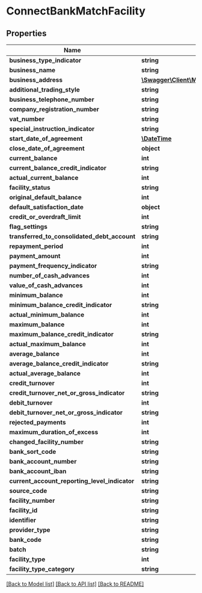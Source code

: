 # ConnectBankMatchFacility

## Properties
Name | Type | Description | Notes
------------ | ------------- | ------------- | -------------
**business_type_indicator** | **string** |  | [optional] 
**business_name** | **string** |  | [optional] 
**business_address** | [**\Swagger\Client\Model\ConnectBankMatchBusinessAddress**](ConnectBankMatchBusinessAddress.md) |  | [optional] 
**additional_trading_style** | **string** |  | [optional] 
**business_telephone_number** | **string** |  | [optional] 
**company_registration_number** | **string** |  | [optional] 
**vat_number** | **string** |  | [optional] 
**special_instruction_indicator** | **string** |  | [optional] 
**start_date_of_agreement** | [**\DateTime**](\DateTime.md) |  | [optional] 
**close_date_of_agreement** | **object** |  | [optional] 
**current_balance** | **int** |  | [optional] 
**current_balance_credit_indicator** | **string** |  | [optional] 
**actual_current_balance** | **int** |  | [optional] 
**facility_status** | **string** |  | [optional] 
**original_default_balance** | **int** |  | [optional] 
**default_satisfaction_date** | **object** |  | [optional] 
**credit_or_overdraft_limit** | **int** |  | [optional] 
**flag_settings** | **string** |  | [optional] 
**transferred_to_consolidated_debt_account** | **string** |  | [optional] 
**repayment_period** | **int** |  | [optional] 
**payment_amount** | **int** |  | [optional] 
**payment_frequency_indicator** | **string** |  | [optional] 
**number_of_cash_advances** | **int** |  | [optional] 
**value_of_cash_advances** | **int** |  | [optional] 
**minimum_balance** | **int** |  | [optional] 
**minimum_balance_credit_indicator** | **string** |  | [optional] 
**actual_minimum_balance** | **int** |  | [optional] 
**maximum_balance** | **int** |  | [optional] 
**maximum_balance_credit_indicator** | **string** |  | [optional] 
**actual_maximum_balance** | **int** |  | [optional] 
**average_balance** | **int** |  | [optional] 
**average_balance_credit_indicator** | **string** |  | [optional] 
**actual_average_balance** | **int** |  | [optional] 
**credit_turnover** | **int** |  | [optional] 
**credit_turnover_net_or_gross_indicator** | **string** |  | [optional] 
**debit_turnover** | **int** |  | [optional] 
**debit_turnover_net_or_gross_indicator** | **string** |  | [optional] 
**rejected_payments** | **int** |  | [optional] 
**maximum_duration_of_excess** | **int** |  | [optional] 
**changed_facility_number** | **string** |  | [optional] 
**bank_sort_code** | **string** |  | [optional] 
**bank_account_number** | **string** |  | [optional] 
**bank_account_iban** | **string** |  | [optional] 
**current_account_reporting_level_indicator** | **string** |  | [optional] 
**source_code** | **string** |  | [optional] 
**facility_number** | **string** |  | [optional] 
**facility_id** | **string** |  | [optional] 
**identifier** | **string** |  | [optional] 
**provider_type** | **string** |  | [optional] 
**bank_code** | **string** |  | [optional] 
**batch** | **string** |  | [optional] 
**facility_type** | **int** |  | [optional] 
**facility_type_category** | **string** |  | [optional] 

[[Back to Model list]](../../README.md#documentation-for-models) [[Back to API list]](../../README.md#documentation-for-api-endpoints) [[Back to README]](../../README.md)

